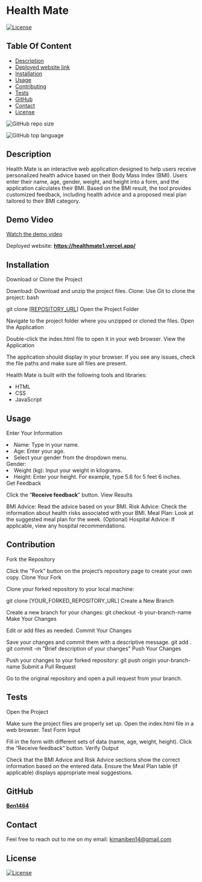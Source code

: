 # Health Mate

  [![License](https://img.shields.io/static/v1?label=License&message=MIT&color=blue&?style=plastic&logo=appveyor)](https://opensource.org/license/MIT)



## Table Of Content

- [Description](#description)
- [Deployed website link](#deployedWebsite)
- [Installation](#installation)
- [Usage](#usage)
- [Contributing](#contribution)
- [Tests](#tests)
- [GitHub](#github)
- [Contact](#contact)
- [License](#license)




![GitHub repo size](https://img.shields.io/github/repo-size/Ben1464/Health-Mate?style=plastic)

  ![GitHub top language](https://img.shields.io/github/languages/top/Ben1464/Health-Mate?style=plastic)



## Description

  Health Mate is an interactive web application designed to help users receive personalized health advice based on their Body Mass Index (BMI). Users enter their name, age, gender, weight, and height into a form, and the application calculates their BMI. Based on the BMI result, the tool provides customized feedback, including health advice and a proposed meal plan tailored to their BMI category.

## Demo Video

[Watch the demo video](videos/Health.webm)





<p>Deployed website: <strong><a href="https://healthmate1.vercel.app/">https://healthmate1.vercel.app/</a></strong>








## Installation

Download or Clone the Project

Download: Download and unzip the project files.
Clone: Use Git to clone the project:
bash

git clone [[REPOSITORY_URL](https://github.com/Ben1464/Health-Mate)]
Open the Project Folder

Navigate to the project folder where you unzipped or cloned the files.
Open the Application

Double-click the index.html file to open it in your web browser.
View the Application

The application should display in your browser. If you see any issues, check the file paths and make sure all files are present.






Health Mate is built with the following tools and libraries: <ul><li>HTML</li> <li>CSS<li> JavaScript</li></ul>





## Usage
 
Enter Your Information

<li>Name: Type in your name.</li>
<li>Age: Enter your age.</li>
<li>Select your gender from the dropdown menu.</li>Gender:
<li>Weight (kg): Input your weight in kilograms.</li>
<li>Height: Enter your height. For example, type 5.6 for 5 feet 6 inches.</li>
Get Feedback

Click the “<strong>Receive feedback</strong>” button.
View Results

BMI Advice: Read the advice based on your BMI.
Risk Advice: Check the information about health risks associated with your BMI.
Meal Plan: Look at the suggested meal plan for the week.
(Optional) Hospital Advice: If applicable, view any hospital recommendations.







## Contribution
 
Fork the Repository

Click the "Fork" button on the project’s repository page to create your own copy.
Clone Your Fork

Clone your forked repository to your local machine:


git clone [YOUR_FORKED_REPOSITORY_URL]
Create a New Branch

Create a new branch for your changes:
git checkout -b your-branch-name
Make Your Changes

Edit or add files as needed.
Commit Your Changes

Save your changes and commit them with a descriptive message.
git add .
git commit -m "Brief description of your changes"
Push Your Changes

Push your changes to your forked repository:
git push origin your-branch-name
Submit a Pull Request

Go to the original repository and open a pull request from your branch.






## Tests
 
Open the Project

Make sure the project files are properly set up.
Open the index.html file in a web browser.
Test Form Input

Fill in the form with different sets of data (name, age, weight, height).
Click the “Receive feedback” button.
Verify Output

Check that the BMI Advice and Risk Advice sections show the correct information based on the entered data.
Ensure the Meal Plan table (if applicable) displays appropriate meal suggestions.







## GitHub

<a href="https://github.com/Ben1464"><strong>Ben1464</a></strong>






## Contact

Feel free to reach out to me on my email:
kimaniben14@gmail.com





## License

[![License](https://img.shields.io/static/v1?label=Licence&message=MIT&color=blue)](https://opensource.org/license/MIT)



